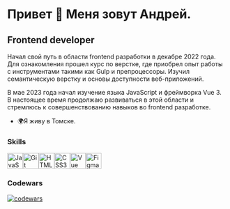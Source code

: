 Привет 👋 Меня зовут Андрей.
============================

Frontend developer
---------------------

Начал свой путь в области frontend разработки в декабре 2022 года. Для ознакомления прошел курс по верстке, где приобрел опыт работы с инструментами такими как Gulp и препроцессоры. Изучил семантическую верстку и основы доступности веб-приложений.

В мае 2023 года начал изучение языка JavaScript и фреймворка Vue 3. В настоящее время продолжаю развиваться в этой области и стремлюсь к совершенствованию навыков во frontend разработке.

*   🌍Я живу в Томске.
### Skills 
<p align="left">
<a href="https://developer.mozilla.org/en-US/docs/Web/JavaScript" target="_blank" rel="noreferrer"><img src="https://raw.githubusercontent.com/danielcranney/readme-generator/main/public/icons/skills/javascript-colored.svg" width="36" height="36" alt="JavaScript" /></a><a href="https://git-scm.com/" target="_blank" rel="noreferrer"><img src="https://raw.githubusercontent.com/danielcranney/readme-generator/main/public/icons/skills/git-colored.svg" width="36" height="36" alt="Git" /></a><a href="https://developer.mozilla.org/en-US/docs/Glossary/HTML5" target="_blank" rel="noreferrer"><img src="https://raw.githubusercontent.com/danielcranney/readme-generator/main/public/icons/skills/html5-colored.svg" width="36" height="36" alt="HTML5" /></a><a href="https://www.w3.org/TR/CSS/#css" target="_blank" rel="noreferrer"><img src="https://raw.githubusercontent.com/danielcranney/readme-generator/main/public/icons/skills/css3-colored.svg" width="36" height="36" alt="CSS3" /></a><a href="https://vuejs.org/" target="_blank" rel="noreferrer"><img src="https://raw.githubusercontent.com/danielcranney/readme-generator/main/public/icons/skills/vuejs-colored.svg" width="36" height="36" alt="Vue" /></a><a href="https://www.figma.com/" target="_blank" rel="noreferrer"><img src="https://raw.githubusercontent.com/danielcranney/readme-generator/main/public/icons/skills/figma-colored.svg" width="36" height="36" alt="Figma" /></a></p>
                    
### Codewars                   
[![codewars](https://www.codewars.com/users/darkandre/badges/large)](https://www.codewars.com/users/darkandre) 
